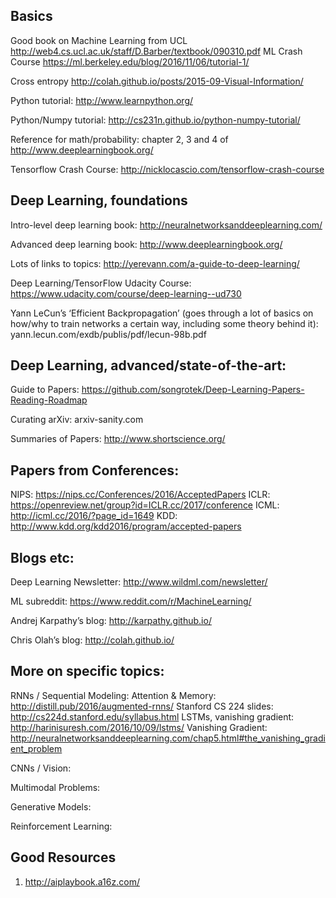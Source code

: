 ## Basics

Good book on Machine Learning from UCL http://web4.cs.ucl.ac.uk/staff/D.Barber/textbook/090310.pdf
ML Crash Course https://ml.berkeley.edu/blog/2016/11/06/tutorial-1/

Cross entropy http://colah.github.io/posts/2015-09-Visual-Information/

Python tutorial: http://www.learnpython.org/

Python/Numpy tutorial: http://cs231n.github.io/python-numpy-tutorial/

Reference for math/probability: chapter 2, 3 and 4 of http://www.deeplearningbook.org/

Tensorflow Crash Course: http://nicklocascio.com/tensorflow-crash-course


## Deep Learning, foundations

Intro-level deep learning book: http://neuralnetworksanddeeplearning.com/

Advanced deep learning book: http://www.deeplearningbook.org/

Lots of links to topics: http://yerevann.com/a-guide-to-deep-learning/

Deep Learning/TensorFlow Udacity Course: https://www.udacity.com/course/deep-learning--ud730

Yann LeCun’s ‘Efficient Backpropagation’ (goes through a lot of basics on how/why to train networks a certain way, including some theory behind it): yann.lecun.com/exdb/publis/pdf/lecun-98b.pdf


## Deep Learning, advanced/state-of-the-art: 

Guide to Papers: https://github.com/songrotek/Deep-Learning-Papers-Reading-Roadmap

Curating arXiv: arxiv-sanity.com

Summaries of Papers: http://www.shortscience.org/

## Papers from Conferences: 
NIPS: https://nips.cc/Conferences/2016/AcceptedPapers
ICLR: https://openreview.net/group?id=ICLR.cc/2017/conference
ICML: http://icml.cc/2016/?page_id=1649
KDD: http://www.kdd.org/kdd2016/program/accepted-papers

## Blogs etc: 

Deep Learning Newsletter: http://www.wildml.com/newsletter/

ML subreddit: https://www.reddit.com/r/MachineLearning/

Andrej Karpathy’s blog: http://karpathy.github.io/

Chris Olah’s blog: http://colah.github.io/


## More on specific topics: 

RNNs / Sequential Modeling: 
Attention & Memory: http://distill.pub/2016/augmented-rnns/
Stanford CS 224 slides: http://cs224d.stanford.edu/syllabus.html
LSTMs, vanishing gradient: http://harinisuresh.com/2016/10/09/lstms/
Vanishing Gradient: http://neuralnetworksanddeeplearning.com/chap5.html#the_vanishing_gradient_problem



CNNs / Vision:


Multimodal Problems: 


Generative Models: 


Reinforcement Learning: 


## Good Resources
1. http://aiplaybook.a16z.com/

 




